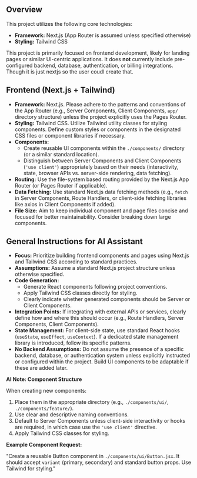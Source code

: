 ## Overview

This project utilizes the following core technologies:

*   **Framework:** Next.js (App Router is assumed unless specified otherwise)
*   **Styling:** Tailwind CSS

This project is primarily focused on frontend development, likely for landing pages or similar UI-centric applications. It does **not** currently include pre-configured backend, database, authentication, or billing integrations. Though it is just nextjs so the user coudl create that. 

## Frontend (Next.js + Tailwind)

*   **Framework:** Next.js. Please adhere to the patterns and conventions of the App Router (e.g., Server Components, Client Components, `app/` directory structure) unless the project explicitly uses the Pages Router.
*   **Styling:** Tailwind CSS. Utilize Tailwind utility classes for styling components. Define custom styles or components in the designated CSS files or component libraries if necessary.
*   **Components:**
    *   Create reusable UI components within the `./components/` directory (or a similar standard location).
    *   Distinguish between Server Components and Client Components (`'use client'`) appropriately based on their needs (interactivity, state, browser APIs vs. server-side rendering, data fetching).
*   **Routing:** Use the file-system based routing provided by the Next.js App Router (or Pages Router if applicable).
*   **Data Fetching:** Use standard Next.js data fetching methods (e.g., `fetch` in Server Components, Route Handlers, or client-side fetching libraries like axios in Client Components if added).
*   **File Size:** Aim to keep individual component and page files concise and focused for better maintainability. Consider breaking down large components.

## General Instructions for AI Assistant

*   **Focus:** Prioritize building frontend components and pages using Next.js and Tailwind CSS according to standard practices.
*   **Assumptions:** Assume a standard Next.js project structure unless otherwise specified.
*   **Code Generation:**
    *   Generate React components following project conventions.
    *   Apply Tailwind CSS classes directly for styling.
    *   Clearly indicate whether generated components should be Server or Client Components.
*   **Integration Points:** If integrating with external APIs or services, clearly define how and where this should occur (e.g., Route Handlers, Server Components, Client Components).
*   **State Management:** For client-side state, use standard React hooks (`useState`, `useEffect`, `useContext`). If a dedicated state management library is introduced, follow its specific patterns.
*   **No Backend Assumptions:** Do not assume the presence of a specific backend, database, or authentication system unless explicitly instructed or configured within the project. Build UI components to be adaptable if these are added later.

**AI Note: Component Structure**

When creating new components:

1.  Place them in the appropriate directory (e.g., `./components/ui/`, `./components/feature/`).
2.  Use clear and descriptive naming conventions.
3.  Default to Server Components unless client-side interactivity or hooks are required, in which case use the `'use client'` directive.
4.  Apply Tailwind CSS classes for styling.

**Example Component Request:**

"Create a reusable Button component in `./components/ui/Button.jsx`. It should accept `variant` (primary, secondary) and standard button props. Use Tailwind for styling."